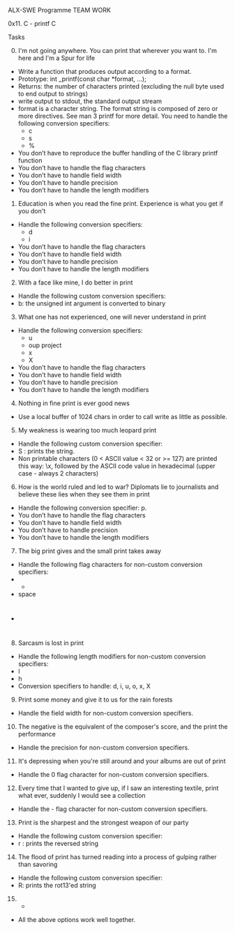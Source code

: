 ALX-SWE Programme TEAM WORK

0x11. C - printf
C

Tasks

0. I'm not going anywhere. You can print that wherever you want to. I'm here and I'm a Spur for life
- Write a function that produces output according to a format.
- Prototype: int _printf(const char *format, ...);
- Returns: the number of characters printed (excluding the null byte used to end output to strings)
- write output to stdout, the standard output stream
- format is a character string. The format string is composed of zero or more directives. See man 3 printf for more detail. You need to handle the following conversion specifiers:
    - c
    - s
    - %
- You don’t have to reproduce the buffer handling of the C library printf function
- You don’t have to handle the flag characters
- You don’t have to handle field width
- You don’t have to handle precision
- You don’t have to handle the length modifiers

1. Education is when you read the fine print. Experience is what you get if you don't
- Handle the following conversion specifiers:
    - d
    - i
- You don’t have to handle the flag characters
- You don’t have to handle field width
- You don’t have to handle precision
- You don’t have to handle the length modifiers

2. With a face like mine, I do better in print
- Handle the following custom conversion specifiers:
- b: the unsigned int argument is converted to binary

3. What one has not experienced, one will never understand in print
- Handle the following conversion specifiers:
    - u
    - oup project
    - x
    - X
- You don’t have to handle the flag characters
- You don’t have to handle field width
- You don’t have to handle precision
- You don’t have to handle the length modifiers

4. Nothing in fine print is ever good news
- Use a local buffer of 1024 chars in order to call write as little as possible.

5. My weakness is wearing too much leopard print
- Handle the following custom conversion specifier:
- S : prints the string.
- Non printable characters (0 < ASCII value < 32 or >= 127) are printed this way: \x, followed by the ASCII code value in hexadecimal (upper case - always 2 characters)

6. How is the world ruled and led to war? Diplomats lie to journalists and believe these lies when they see them in print
- Handle the following conversion specifier: p.
- You don’t have to handle the flag characters
- You don’t have to handle field width
- You don’t have to handle precision
- You don’t have to handle the length modifiers

7. The big print gives and the small print takes away
- Handle the following flag characters for non-custom conversion specifiers:
- +
- space
- #

8. Sarcasm is lost in print
- Handle the following length modifiers for non-custom conversion specifiers:
- l
- h
- Conversion specifiers to handle: d, i, u, o, x, X

9. Print some money and give it to us for the rain forests
- Handle the field width for non-custom conversion specifiers.

10. The negative is the equivalent of the composer's score, and the print the performance
- Handle the precision for non-custom conversion specifiers.

11. It's depressing when you're still around and your albums are out of print
- Handle the 0 flag character for non-custom conversion specifiers.

12. Every time that I wanted to give up, if I saw an interesting textile, print what ever, suddenly I would see a collection
- Handle the - flag character for non-custom conversion specifiers.

13. Print is the sharpest and the strongest weapon of our party
- Handle the following custom conversion specifier:
- r : prints the reversed string

14. The flood of print has turned reading into a process of gulping rather than savoring
- Handle the following custom conversion specifier:
- R: prints the rot13'ed string

15. *
- All the above options work well together.

